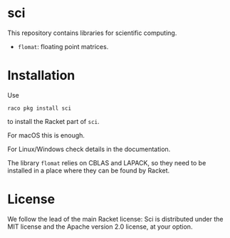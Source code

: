 # sci

This repository contains libraries for scientific computing.

  - `flomat`: floating point matrices.

# Installation

Use 

    raco pkg install sci
	
to install the Racket part of `sci`.

For macOS this is enough.

For Linux/Windows check details in the documentation.

The library `flomat` relies on CBLAS and LAPACK, so they need to be installed 
in a place where they can be found by Racket.


# License

We follow the lead of the main Racket license:
Sci is distributed under the MIT license and the Apache version 2.0 license, at your option. 
